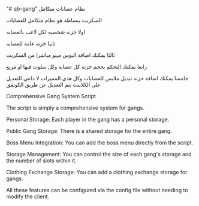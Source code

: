 "# qb-gang" 
نظام عصابات متكامل 

السكربت ببساطة هو نظام متكامل للعصابات 

 اولا خزنه شخصيه لكل لاعب بالعصابه 

 ثانيا خزنه عامة للعصابه 

ثالثا يمكنك اضافة البوس مينو مباشرا من السكربت 

رابعا يمكنك التحكم بحجم خزنه كل عصابه وكل سلوت فيها او مربع

خامسا يمكنك اضافة خزنه تبديل ملابس للعصابات وكل هذي المميزات لا داعي للتعديل على الكلاينت يتم التعديل عن طريق الكونفق


Comprehensive Gang System Script

The script is simply a comprehensive system for gangs.

Personal Storage: Each player in the gang has a personal storage.

Public Gang Storage: There is a shared storage for the entire gang.

Boss Menu Integration: You can add the boss menu directly from the script.

Storage Management: You can control the size of each gang's storage and the number of slots within it.

Clothing Exchange Storage: You can add a clothing exchange storage for gangs.

All these features can be configured via the config file without needing to modify the client.
